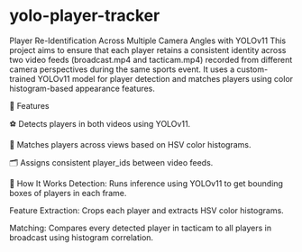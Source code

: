 # yolo-player-tracker

Player Re-Identification Across Multiple Camera Angles with YOLOv11
This project aims to ensure that each player retains a consistent identity across two video feeds (broadcast.mp4 and tacticam.mp4) recorded from different camera perspectives during the same sports event. It uses a custom-trained YOLOv11 model for player detection and matches players using color histogram-based appearance features.

📌 Features

⚽ Detects players in both videos using YOLOv11.

🔁 Matches players across views based on HSV color histograms.

🗂️ Assigns consistent player_ids between video feeds.

🧠 How It Works
Detection: Runs inference using YOLOv11 to get bounding boxes of players in each frame.

Feature Extraction: Crops each player and extracts HSV color histograms.

Matching: Compares every detected player in tacticam to all players in broadcast using histogram correlation.
